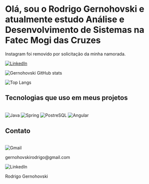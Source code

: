 # Olá, sou o Rodrigo Gernohovski e atualmente estudo Análise e Desenvolvimento de Sistemas na Fatec Mogi das Cruzes 

Instagram foi removido por solicitação da minha namorada.

[![LinkedIn](https://img.shields.io/badge/LinkedIn-0077B5?style=for-the-badge&logo=linkedin&logoColor=white)](https://www.linkedin.com/in/rodrigo-gernohovski/)

![Gernohovski GitHub stats](https://github-readme-stats.vercel.app/api?username=Gernohovski&show_icons=true&theme=radical)


![Top Langs](https://github-readme-stats.vercel.app/api/top-langs/?username=Gernohovski&hide_progress=true)

## Tecnologias que uso em meus projetos

<div style = "display: inline_block"><br/>
    <img align="center" alt="Java" src ="https://img.shields.io/badge/Java-ED8B00?style=for-the-badge&logo=openjdk&logoColor=white" />
    <img align="center" alt="Spring" src ="https://img.shields.io/badge/Spring-6DB33F?style=for-the-badge&logo=spring&logoColor=white" />
    <img align="center" alt="PostreSQL" src ="https://img.shields.io/badge/PostgreSQL-316192?style=for-the-badge&logo=postgresql&logoColor=white" />
    <img align="center" alt="Angular" src ="https://img.shields.io/badge/Angular-DD0031?style=for-the-badge&logo=angular&logoColor=white" />
</div>

## Contato

<div style = "display: inline_block"><br/>
    <img align="center" alt="Gmail" src ="https://img.shields.io/badge/Gmail-D14836?style=for-the-badge&logo=gmail&logoColor=white" />
    <p>gernohovskirodrigo@gmail.com</p>
    <p></p>
    <img align="center" alt="LinkedIn" src ="https://img.shields.io/badge/LinkedIn-0077B5?style=for-the-badge&logo=linkedin&logoColor=white)https://img.shields.io/badge/LinkedIn-0077B5?style=for-the-badge&logo=linkedin&logoColor=white" />
    <p>Rodrigo Gernohovski</p>
</div>
